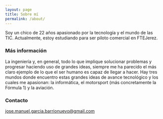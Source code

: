 ```yaml
---
layout: page
title: Sobre mí
permalink: /about/
---
```


Soy un chico de 22 años apasionado por la tecnología y el mundo de las TIC. Actualmente, estoy estudiando para ser piloto comercial en FTEJerez.

### Más información

La ingeniería y, en general, todo lo que implique solucionar problemas y progresar haciendo uso de grandes ideas, siempre me ha parecido el más claro ejemplo de lo que el ser humano es capaz de llegar a hacer. Hay tres mundos donde encuentro estas grandes ideas de avance tecnológico y los cuales me apasionan: la informática, el motorsport (más concretamente la Fórmula 1) y la aviación.

### Contacto

[jose.manuel.garcia.barrionuevo@gmail.com](mailto:jose.manuel.garcia.barrionuevo@gmail.com)
